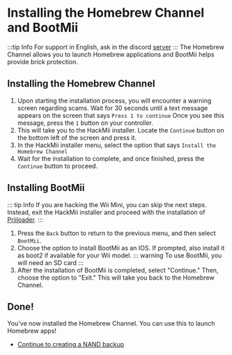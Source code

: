 # Installing the Homebrew Channel and BootMii
:::tip Info
For support in English, ask in the discord [server](https://discord.gg/QvGQqx8Mns)
:::
The Homebrew Channel allows you to launch Homebrew applications and BootMii helps provide brick protection.


## Installing the Homebrew Channel

1. Upon starting the installation process, you will encounter a warning screen regarding scams. Wait for 30 seconds until a text message appears on the screen that says `Press 1 to continue` Once you see this message, press the `1` button on your controller.
2. This will take you to the HackMii installer. Locate the `Continue` button on the bottom left of the screen and press it.
3. In the HackMii installer menu, select the option that says `Install the Homebrew Channel`
4. Wait for the installation to complete, and once finished, press the `Continue` button to proceed.

## Installing BootMii
::: tip Info
If you are hacking the Wii Mini, you can skip the next steps. Instead, exit the HackMii installer and proceed with the installation of [Priiloader](/priiloader).
:::
1. Press the `Back` button to return to the previous menu, and then select `BootMii`.
2. Choose the option to install BootMii as an IOS. If prompted, also install it as boot2 if available for your Wii model.
::: warning
To use BootMii, you will need an SD card
:::
3. After the installation of BootMii is completed, select "Continue." Then, choose the option to "Exit." This will take you back to the Homebrew Channel.

## Done!

You've now installed the Homebrew Channel. You can use this to launch Homebrew apps!

- [Continue to creating a NAND backup](nandbackup)
